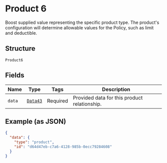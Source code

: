 
# Product 6

Boost supplied value representing the specific product type. The product's configuration
will determine allowable values for the Policy, such as limit and deductible.

## Structure

`Product6`

## Fields

| Name | Type | Tags | Description |
|  --- | --- | --- | --- |
| `data` | [`Data43`](../../doc/models/data-43.md) | Required | Provided data for this product relationship. |

## Example (as JSON)

```json
{
  "data": {
    "type": "product",
    "id": "d64d47eb-c7a6-4128-985b-0ecc79284608"
  }
}
```

